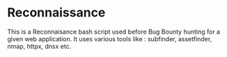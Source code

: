 # Reconnaissance

This is a Reconnaisance bash script used before Bug Bounty hunting for a given web application. It uses various tools like : subfinder, assetfinder, nmap, httpx, dnsx etc.
